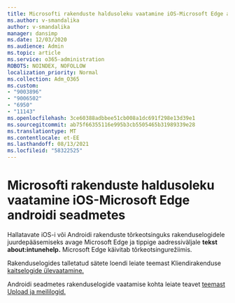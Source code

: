 ```yaml
---
title: Microsofti rakenduste haldusoleku vaatamine iOS-Microsoft Edge androidi seadmetes
ms.author: v-smandalika
author: v-smandalika
manager: dansimp
ms.date: 12/03/2020
ms.audience: Admin
ms.topic: article
ms.service: o365-administration
ROBOTS: NOINDEX, NOFOLLOW
localization_priority: Normal
ms.collection: Adm_O365
ms.custom:
- "9003896"
- "9006502"
- "6950"
- "11143"
ms.openlocfilehash: 3ce60388adbbee51cb008a1dc691f298e13d39e1
ms.sourcegitcommit: ab75f66355116e995b3cb5505465b31989339e28
ms.translationtype: MT
ms.contentlocale: et-EE
ms.lasthandoff: 08/13/2021
ms.locfileid: "58322525"
---
```

# <a name="view-the-management-status-of-microsoft-apps-by-using-microsoft-edge-for-ios-or-android-devices"></a>Microsofti rakenduste haldusoleku vaatamine iOS-Microsoft Edge androidi seadmetes

Hallatavate iOS-i või Androidi rakenduste tõrkeotsinguks rakenduselogidele juurdepääsemiseks avage Microsoft Edge ja tippige aadressiväljale **tekst about:intunehelp.** Microsoft Edge käivitab tõrkeotsingurežiimis.

Rakenduselogides talletatud sätete loendi leiate teemast Kliendirakenduse [kaitselogide ülevaatamine.](https://docs.microsoft.com/mem/intune/apps/app-protection-policy-settings-log)

Androidi seadmetes rakenduselogide vaatamise kohta leiate teavet [teemast Upload ja meililogid.](https://docs.microsoft.com/mem/intune/user-help/send-logs-to-your-it-admin-by-email-android)